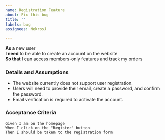 ```yaml
---
name: Registration Feature
about: Fix this bug
title: ''
labels: bug
assignees: NekrosJ

---
```


**As a** new user  
**I need** to be able to create an account on the website  
**So that** I can access members-only features and track my orders

### Details and Assumptions
* The website currently does not support user registration.
* Users will need to provide their email, create a password, and confirm the password.
* Email verification is required to activate the account.

### Acceptance Criteria
```gherkin
Given I am on the homepage
When I click on the "Register" button
Then I should be taken to the registration form
